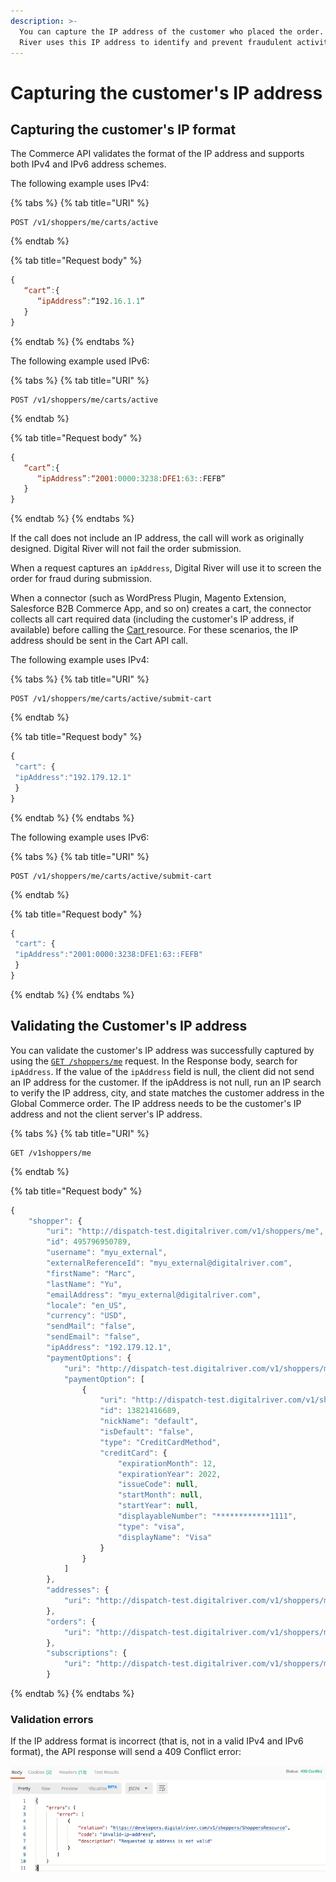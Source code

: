 ```yaml
---
description: >-
  You can capture the IP address of the customer who placed the order.  Digital
  River uses this IP address to identify and prevent fraudulent activities.
---
```


# Capturing the customer's IP address

## Capturing the customer's IP format&#x20;

The Commerce API validates the format of the IP address and supports both IPv4 and IPv6 address schemes.

The following example uses IPv4:

{% tabs %}
{% tab title="URI" %}
```http
POST /v1/shoppers/me/carts/active
```
{% endtab %}

{% tab title="Request body" %}
```javascript
{
   “cart”:{
      “ipAddress”:“192.16.1.1”
   }
}
```
{% endtab %}
{% endtabs %}

The following example used IPv6:

{% tabs %}
{% tab title="URI" %}
```http
POST /v1/shoppers/me/carts/active
```
{% endtab %}

{% tab title="Request body" %}
```javascript
{
   “cart”:{
      “ipAddress”:“2001:0000:3238:DFE1:63::FEFB”
   }
}
```
{% endtab %}
{% endtabs %}

If the call does not include an IP address, the call will work as originally designed. Digital River will not fail the order submission.

When a request captures an `ipAddress`, Digital River will use it to screen the order for fraud during submission.

When a connector (such as WordPress Plugin, Magento Extension, Salesforce B2B Commerce App, and so on) creates a cart, the connector collects all cart required data (including the customer's IP address, if available) before calling the [Cart ](https://www.digitalriver.com/docs/commerce-api-reference/#tag/Apply-Shopper)resource. For these scenarios, the IP address should be sent in the Cart API call.

The following example uses IPv4:

{% tabs %}
{% tab title="URI" %}
```http
POST /v1/shoppers/me/carts/active/submit-cart
```
{% endtab %}

{% tab title="Request body" %}
```javascript
{
 "cart": {
 "ipAddress":"192.179.12.1"
 }
}
```
{% endtab %}
{% endtabs %}

The following example uses IPv6:

{% tabs %}
{% tab title="URI" %}
```http
POST /v1/shoppers/me/carts/active/submit-cart
```
{% endtab %}

{% tab title="Request body" %}
```javascript
{
 "cart": {
 "ipAddress":"2001:0000:3238:DFE1:63::FEFB"
 }
}
```
{% endtab %}
{% endtabs %}

## Validating the Customer's IP address

You can validate the customer's IP address was successfully captured by using the [`GET /shoppers/me`](https://www.digitalriver.com/docs/commerce-api-reference/#tag/Shoppers/paths/\~1v1\~1shoppers\~1me/get) request. In the Response body, search for `ipAddress`. If the value of the `ipAddress` field is null, the client did not send an IP address for the customer. If the ipAddress is not null, run an IP search to verify the IP address, city, and state matches the customer address in the Global Commerce order. The IP address needs to be the customer's IP address and not the client server's IP address.

{% tabs %}
{% tab title="URI" %}
```http
GET /v1shoppers/me 
```
{% endtab %}

{% tab title="Request body" %}
```javascript
{
    "shopper": {
        "uri": "http://dispatch-test.digitalriver.com/v1/shoppers/me",
        "id": 495796950789,
        "username": "myu_external",
        "externalReferenceId": "myu_external@digitalriver.com",
        "firstName": "Marc",
        "lastName": "Yu",
        "emailAddress": "myu_external@digitalriver.com",
        "locale": "en_US",
        "currency": "USD",
        "sendMail": "false",
        "sendEmail": "false",
        "ipAddress": "192.179.12.1",
        "paymentOptions": {
            "uri": "http://dispatch-test.digitalriver.com/v1/shoppers/me/payment-options",
            "paymentOption": [
                {
                    "uri": "http://dispatch-test.digitalriver.com/v1/shoppers/me/payment-options/13821416689",
                    "id": 13821416689,
                    "nickName": "default",
                    "isDefault": "false",
                    "type": "CreditCardMethod",
                    "creditCard": {
                        "expirationMonth": 12,
                        "expirationYear": 2022,
                        "issueCode": null,
                        "startMonth": null,
                        "startYear": null,
                        "displayableNumber": "************1111",
                        "type": "visa",
                        "displayName": "Visa"
                    }
                }
            ]
        },
        "addresses": {
            "uri": "http://dispatch-test.digitalriver.com/v1/shoppers/me/addresses"
        },
        "orders": {
            "uri": "http://dispatch-test.digitalriver.com/v1/shoppers/me/orders"
        },
        "subscriptions": {
            "uri": "http://dispatch-test.digitalriver.com/v1/shoppers/me/subscriptions"
        }
```
{% endtab %}
{% endtabs %}

### Validation errors

If the IP address format is incorrect (that is, not in a valid IPv4 and IPv6 format), the API response will send a 409 Conflict error:

![409 Conflict error](<../../.gitbook/assets/409-conflict-error-invalid-ip-address (2).png>)
